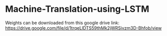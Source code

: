 # Machine-Translation-using-LSTM
Weights can be downloaded from this google drive link:
https://drive.google.com/file/d/1trqeLlDTS59thMk2jWRSivzm3D-Bhfob/view
